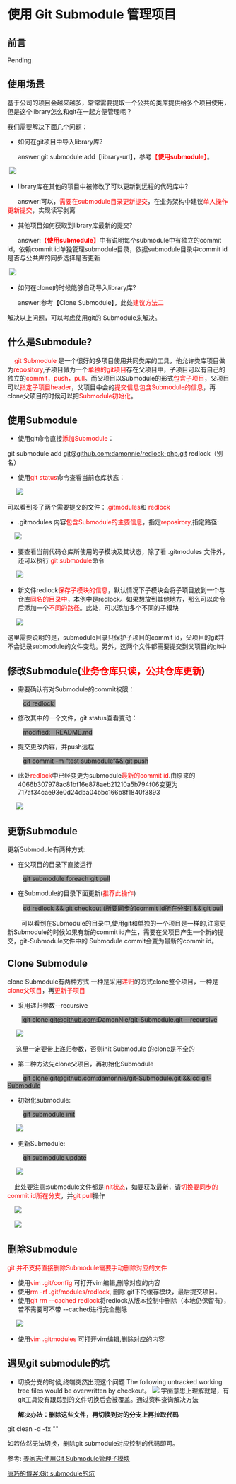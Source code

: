 # **使用 Git Submodule 管理项目**

## **前言**

Pending

## ****使用场景****

基于公司的项目会越来越多，常常需要提取一个公共的类库提供给多个项目使用，但是这个library怎么和git在一起方便管理呢？

我们需要解决下面几个问题：

*   如何在git项目中导入library库?

      answer:git submodule add【library-url】，参考<span style="color: #ff0000;">【****使用submodule】****</span>。

 ![](./submodule-1.png)

*   library库在其他的项目中被修改了可以更新到远程的代码库中?

      answer:可以，<span style="color: #ff0000;">需要在submodule目录更新提交</span>，在业务架构中建议<span style="color: #ff0000;">单人操作更新提交</span>，实现读写剥离

*   其他项目如何获取到library库最新的提交?

      answer:<span style="color: #ff0000;">【****使用submodule】****</span>中有说明每个submodule中有独立的commit id，依赖commit id单独管理submodule目录，依据submodule目录中commit id是否与公共库的同步选择是否更新

 ![](./submodule-2.png)

*   如何在clone的时候能够自动导入library库?

      answer:参考【Clone Submodule】，此处<span style="color: #ff0000;">建议方法二</span>

解决以上问题，可以考虑使用git的 Submodule来解决。

## ****什么是Submodule?****

    <span style="color: #ff0000;">git Submodule</span> 是一个很好的多项目使用共同类库的工具，他允许类库项目做为<span style="color: #ff0000;">repository</span>,子项目做为一个<span style="color: #ff0000;">单独的git项目</span>存在父项目中，子项目可以有自己的独立的<span style="color: #ff0000;">commit，push，pull</span>。而父项目以Submodule的形式<span style="color: #ff0000;">包含子项目</span>，父项目可以<span style="color: #ff0000;">指定子项目header</span>，父项目中会的<span style="color: #ff0000;">提交信息包含Submodule的信息</span>，再clone父项目的时候可以把<span style="color: #ff0000;">Submodule初始化</span>。

## ****使用Submodule****

*   使用git命令直接<span style="color: #ff0000;">添加Submodule</span>：

git submodule add [<u>git@github.com:damonnie/redlock-php.git</u>](mailto:git@github.com:ronnylt/redlock-php.git) redlock（别名）

*   使用<span style="color: #ff0000;">git status</span>命令查看当前仓库状态：

     ![](./submodule-3.png)

可以看到多了两个需要提交的文件：.<span style="color: #ff0000;">gitmodules</span>和 <span style="color: #ff0000;">redlock</span>

*   .gitmodules 内容<span style="color: #ff0000;">包含Submodule的主要信息</span>，指定<span style="color: #ff0000;">reposirory</span>,指定路径:

    ![](./submodule-4.png)

*   要查看当前代码仓库所使用的子模块及其状态，除了看 .gitmodules 文件外，还可以执行 <span style="color: #ff0000;">git submodule</span>命令

     ![](./submodule-5.png)

*   新文件redlock<span style="color: #ff0000;">保存子模块的信息</span>，默认情况下子模块会将子项目放到一个与仓库<span style="color: #ff0000;">同名的目录中</span>，本例中是redlock。如果想放到其他地方，那么可以命令后添加一个<span style="color: #ff0000;">不同的路径</span>。此处，可以添加多个不同的子模块

     ![](./submodule-6.png)

这里需要说明的是，submodule目录只保护子项目的commit id，父项目的git并不会记录submodule的文件变动。另外，这两个文件都需要提交到父项目的git中

## ****修改Submodule(****<span style="color: #ff0000;">****业务仓库只读，公共仓库更新****</span>****)****

*   需要确认有对Submodule的commit权限：

         <span style="background-color: #999999;">cd redlock </span>

*   修改其中的一个文件，git status查看变动：

         <span style="background-color: #999999;">modified:   README.md</span>

*   提交更改内容，并push远程

         <span style="background-color: #999999;">git commit -m “test submodule”&& git push</span>

*   此处<span style="color: #ff0000;">redlock</span>中已经变更为submodule<span style="color: #ff0000;">最新的commit id</span>.由原来的4066b307978ac81bf16e878aeb21210a5b794f06变更为717af34cae93e0d24dba04bbc166b8f1840f3893

     ![](./submodule-7.png)

## ****更新Submodule****

更新Submodule有两种方式:

*   在父项目的目录下直接运行

         <span style="background-color: #999999;">git submodule foreach git pull</span>

*   在Submodule的目录下面更新(<span style="color: #ff0000;">推荐此操作</span>)

         <span style="background-color: #999999;">cd redlock && git checkout (所要同步的commit id所在分支) && git pull</span>

        可以看到在Submodule的目录中,使用git和单独的一个项目是一样的,注意更新Submodule的时候如果有新的commit id产生，需要在父项目产生一个新的提交，git-Submodule文件中的 Submodule commit会变为最新的commit id。

## ****Clone Submodule****

clone Submodule有两种方式 一种是采用<span style="color: #ff0000;">递归</span>的方式clone整个项目，一种是<span style="color: #ff0000;">clone父项目</span>，再<span style="color: #ff0000;">更新子项目</span>

*   采用递归参数--recursive

        <span style="background-color: #999999;"> git clone git@github.com:DamonNie/git-Submodule.git --recursive</span>

     ![](./submodule-8.png)

     这里一定要带上递归参数，否则init Submodule 的clone是不全的

*   第二种方法先clone父项目，再初始化Submodule

         <span style="background-color: #999999;">git clone git@github.com:damonnie/git-Submodule.git && cd git-Submodule</span>

*   初始化submodule:

         <span style="background-color: #999999;">git submodule init</span>

     ![](./submodule-9.png)

*   更新Submodule:

         <span style="background-color: #999999;">git submodule update</span>

     ![](./submodule-10.png)

    此处要注意:submodule文件都是<span style="color: #ff0000;">init状态</span>，如要获取最新，请<span style="color: #ff0000;">切换要同步的commit id所在分支</span>，并<span style="color: #ff0000;">git pull</span>操作

    ![](./submodule-11.png)

    ![](./submodule-12.png)

## ****删除Submodule****

<span style="color: #ff0000;">git 并不支持直接删除Submodule需要手动删除对应的文件</span> 

*   使用<span style="color: #ff0000;">vim .git/config</span> 可打开vim编辑,删除对应的内容
*   使用<span style="color: #ff0000;">rm -rf .git/modules/redlock</span>, 删除.git下的缓存模块，最后提交项目。
*   使用<span style="color: #ff0000;">git rm --cached redlock</span>将redlock从版本控制中删除（本地仍保留有），若不需要可不带 --cached进行完全删除

     ![](./submodule-13.png)

*   使用<span style="color: #ff0000;">vim .gitmodules </span>可打开vim编辑,删除对应的内容
## ****遇见git submodule的坑****
*	<span>切换分支的时候,终端突然出现这个问题 The following untracked working tree files would be overwritten by checkout。</span>
	![](./submodule-14.jpg)
	字面意思上理解就是，有git工具没有跟踪到的文件切换后会被覆盖。通过资料查询解决方法
	
	**解决办法：删除这些文件，再切换到对的分支上再拉取代码**

git clean  -d  -fx ""

如若依然无法切换，删除git submodule对应控制的代码即可。


参考: <u>姜家志:</u>[<u>使用Git Submodule管理子模块</u>](https://segmentfault.com/a/1190000003076028)

<u>唐巧的博客:</u>[<u>Git submodule的坑</u>](https://blog.devtang.com/2013/05/08/git-submodule-issues/)
